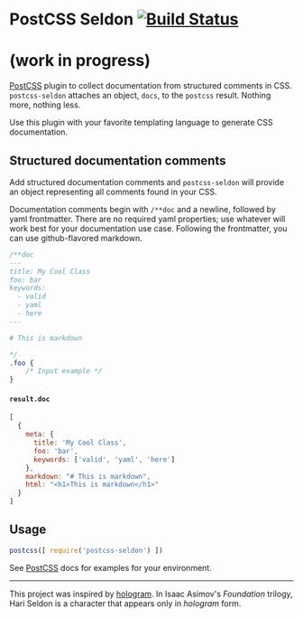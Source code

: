 # PostCSS Seldon [![Build Status](https://travis-ci.org/akdetrick/postcss-seldon.svg?branch=master)](https://travis-ci.org/akdetrick/postcss-seldon)

# (work in progress)

[PostCSS] plugin to collect documentation from structured comments in CSS.
`postcss-seldon` attaches an object, `docs`, to the `postcss` result. Nothing more, nothing less.

Use this plugin with your favorite templating language to generate CSS documentation.

[PostCSS]: https://github.com/postcss/postcss
[ci-img]:  https://travis-ci.org/akdetrick/postcss-seldon.svg
[ci]:      https://travis-ci.org/akdetrick/postcss-seldon

## Structured documentation comments

Add structured documentation comments and `postcss-seldon` will provide an object representing all
comments found in your CSS.

Documentation comments begin with `/**doc` and a newline, followed by yaml frontmatter. There are no
required yaml properties; use whatever will work best for your documentation use case. Following the
frontmatter, you can use github-flavored markdown.

```css
/**doc
---
title: My Cool Class
foo: bar
keywords:
  - valid
  - yaml
  - here
---

# This is markdown

*/
.foo {
    /* Input example */
}
```

#### `result.doc`
```js
[
  {
    meta: {
      title: 'My Cool Class',
      foo: 'bar',
      keywords: ['valid', 'yaml', 'here']
    },
    markdown: "# This is markdown",
    html: "<h1>This is markdown</h1>"
  }
]
```

## Usage

```js
postcss([ require('postcss-seldon') ])
```

See [PostCSS] docs for examples for your environment.

----
This project was inspired by [hologram](http://trulia.github.io/hologram/).
In Isaac Asimov's _Foundation_ trilogy, Hari Seldon is a character that appears only in _hologram_ form.

